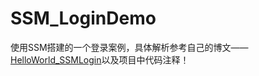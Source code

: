 # SSM_LoginDemo

使用SSM搭建的一个登录案例，具体解析参考自己的博文——[HelloWorld_SSMLogin](https://github.com/todorex/SSM_LoginDemo)以及项目中代码注释！
